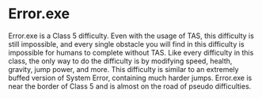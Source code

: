 # Error.exe

Error.exe is a Class 5 difficulty. Even with the usage of TAS, this difficulty is still impossible, and every single obstacle you will find in this difficulty is impossible for humans to complete without TAS. Like every difficulty in this class, the only way to do the difficulty is by modifying speed, health, gravity, jump power, and more. This difficulty is similar to an extremely buffed version of System Error, containing much harder jumps. Error.exe is near the border of Class 5 and is almost on the road of pseudo difficulties.